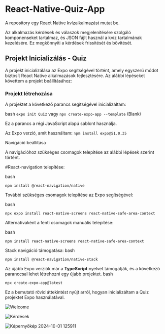 # React-Native-Quiz-App

A repository egy React Native kvízalkalmazást mutat be.

Az alkalmazás kérdések és válaszok megjelenítésére szolgáló komponenseket tartalmaz, és JSON fájlt használ a kvíz tartalmának kezelésére. Ez megkönnyíti a kérdések frissítését és bővítését. 

## Projekt Inicializálás - Quiz

A projekt inicializálása az Expo segítségével történt, amely egyszerű módot biztosít React Native alkalmazások fejlesztésére. Az alábbi lépéseket követtem a projekt beállításához:

### Projekt létrehozása
A projektet a következő parancs segítségével inicializáltam:

bash
```expo init Quiz```
vagy
```npx create-expo-app --template``` (Blank)

Ez a parancs a régi JavaScript alapú sablont használja.

Az Expo verzió, amit használtam: ```npm install expo@51.0.35```

Navigáció beállítása

A navigációhoz szükséges csomagok telepítése az alábbi lépések szerint történt.

#React-navigation telepítése:

bash
```
npm install @react-navigation/native
```
További szükséges csomagok telepítése az Expo segítségével:

bash
```
npx expo install react-native-screens react-native-safe-area-context
```
Alternatívaként a fenti csomagok manuális telepítése:

bash
```
npm install react-native-screens react-native-safe-area-context
```
Stack navigáció támogatása:
bash
```
npm install @react-navigation/native-stack
```
Az újabb Expo verziók már a **TypeScript** nyelvet támogatják, és a következő paranccsal lehet létrehozni egy újabb projektet.
bash
```
npx create-expo-app@latest
```
Ez a bemutató rövid áttekintést nyújt arról, hogyan inicializáltam a Quiz projektet Expo használatával.

![Welcome](https://github.com/user-attachments/assets/88bc35e8-7b8d-451f-a921-3bdd5b9be566)

![Kérdések](https://github.com/user-attachments/assets/c8453312-2005-4517-b5d7-2287dbd8aece)

![Képernyőkép 2024-10-01 125911](https://github.com/user-attachments/assets/f91aa7ad-5431-4574-9817-aa1e23cc8d0f)
